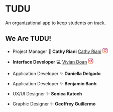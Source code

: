 # TUDU
An organizational app to keep students on track.

## We Are TUDU!

- Project Manager 📝 __Cathy Riani__ [Cathy Riani](https://github.com/cathyriani) [![alt text][image]][hyperlink]

  [hyperlink]: https://www.instagram.com/cathyriani/
  [image]: https://raw.githubusercontent.com/juneate/classroom-collab/master/img/instagram.png

- __Interface Developer__ 💻 [Vivian Doan](https://github.com/viviandoan) [![alt text][image]][hyperlink]

  [hyperlink]: https://www.instagram.com/vivdoan/
  [image]: https://raw.githubusercontent.com/juneate/classroom-collab/master/img/instagram.png

- Application Developer ✨ __Daniella Delgado__
- Application Developer ✨ __Benjamin Banh__
- UX/UI Designer ✨ __Sonica Katoch__
- Graphic Designer ✨ __Geoffrey Guillermo__
